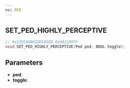 ```yaml
---
ns: PED
---
```

## SET_PED_HIGHLY_PERCEPTIVE

```c
// 0x52D59AB61DDC05DD 0x9A2180FF
void SET_PED_HIGHLY_PERCEPTIVE(Ped ped, BOOL toggle);
```

## Parameters
* **ped**:
* **toggle**:
